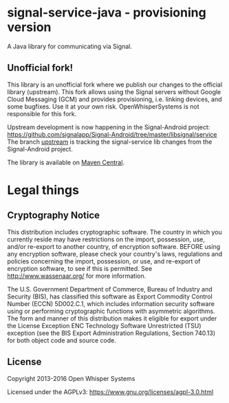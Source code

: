 # signal-service-java - provisioning version

A Java library for communicating via Signal.

## Unofficial fork!

This library is an unofficial fork where we publish our changes to the official library (upstream).
This fork allows using the Signal servers without Google Cloud Messaging (GCM) and provides provisioning, i.e. linking devices, and some bugfixes.
Use it at your own risk. OpenWhisperSystems is not responsible for this fork.

Upstream development is now happening in the Signal-Android project: https://github.com/signalapp/Signal-Android/tree/master/libsignal/service
The branch [upstream](https://github.com/Turasa/libsignal-service-java/tree/upstream) is tracking the signal-service lib changes from the Signal-Android project.

The library is available on [Maven Central](https://search.maven.org/#search%7Cga%7C1%7Cg%3A%22com.github.turasa%22).

# Legal things

## Cryptography Notice

This distribution includes cryptographic software. The country in which you currently reside may have restrictions on the import, possession, use, and/or re-export to another country, of encryption software.
BEFORE using any encryption software, please check your country's laws, regulations and policies concerning the import, possession, or use, and re-export of encryption software, to see if this is permitted.
See <http://www.wassenaar.org/> for more information.

The U.S. Government Department of Commerce, Bureau of Industry and Security (BIS), has classified this software as Export Commodity Control Number (ECCN) 5D002.C.1, which includes information security software using or performing cryptographic functions with asymmetric algorithms.
The form and manner of this distribution makes it eligible for export under the License Exception ENC Technology Software Unrestricted (TSU) exception (see the BIS Export Administration Regulations, Section 740.13) for both object code and source code.

## License

Copyright 2013-2016 Open Whisper Systems

Licensed under the AGPLv3: https://www.gnu.org/licenses/agpl-3.0.html

